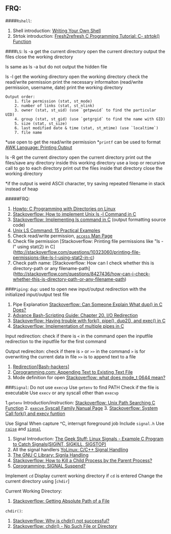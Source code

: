 FRQ:
----

####`Rshell`:
1. Shell introduction: [Writing Your Own Shell](http://linuxgazette.net/111/ramankutty.html)
2. Strtok introduction: [Fresh2refresh C Programming Tutorial: C- strtok() Function](http://fresh2refresh.com/c/c-strings/c-strtok-function/)


####`LS`:
ls -a 
	get the current directory 
	open the current directory 
	output the files
	close the working directory

ls
	same as ls -a
	but do not output the hidden file

ls -l
	get the working directory
	open the working directory
	check the read/write permission
	print the necessary informaiton (read/write permission, username, date)
	print the working directory

	Output order:
		1. file permission (stat, st_mode)
		2. number of links (stat, st_nlink)
		3. owner (stat, st_uid) (use `getpwuid` to find the particular UID)
		4. group (stat, st_gid) (use `getgrgid` to find the name with GID)
		5. size (stat, st_size) 
		6. last modified date & time (stat, st_mtime) (use `localtime`)
		7. file name

*use open to get the read/write permission
*`printf` can be used to format [AWK Language: Printing Output](http://www.chemie.fu-berlin.de/chemnet/use/info/gawk/gawk_7.html)

ls -R 
	get the current directory 
	open the current directory
	print out the files/save any directory inside this working directory
	use a loop or recursive call to go to each directory
	print out the files inside that directory
	close the working directory

*if the output is weird ASCII character, try saving repeated filename in stack instead of heap

#####FRQ: 
1. [Howto: C Programming with Directories on Linux](http://www.thegeekstuff.com/2012/06/c-directory/)
2. [Stackoverflow: How to implement Unix ls -l Command in C](http://stackoverflow.com/questions/857156/how-to-implement-unix-ls-l-command-in-c)
3. [Stackoverflow: Implementing ls command in C](http://stackoverflow.com/questions/14576725/implementing-ls-command-in-c) (output formatting source code)
4. [Unix LS Command: 15 Practical Examples](http://www.thegeekstuff.com/2009/07/linux-ls-command-examples/)
5. Check read/write permission, [`access` Man Page](http://linux.die.net/man/2/access)
6. Check file permission [Stackoverflow: Printing file permissions like "ls -l" using stat(2) in C] (http://stackoverflow.com/questions/10323060/printing-file-permissions-like-ls-l-using-stat2-in-c)
7. Check path name:
	[Stackoverflow: How can I check whether this is directory-path or any filename-path] (http://stackoverflow.com/questions/8427436/how-can-i-check-whether-this-is-directory-path-or-any-filename-path)

###`Piping`:
`dup`: used to open new input/output redirection with the initialized input/output test file

1. Pipe Explanation [Stackoverflow: Can Someone Explain What dup() in C Does?](http://stackoverflow.com/questions/7861611/can-someone-explain-what-dup-in-c-does?rq=1)
2. [Advance Bash-Scripting Guide: Chapter 20. I/O Redirection](http://www.tldp.org/LDP/abs/html/io-redirection.html)
2. [Stackoverflow: Having trouble with fork(), pipe(), dup2(), and exec() in C](http://stackoverflow.com/questions/916900/having-trouble-with-fork-pipe-dup2-and-exec-in-c?rq=1)
3. [Stackoverflow: Implementation of multiple pipes in C](http://stackoverflow.com/questions/8389033/implementation-of-multiple-pipes-in-c?lq=1)

Input redirection: 
	check if there is `<` in the command
	open the inputfile
	redirection to the inputfile for the first command

Output redireciton: 
	check if there is `>` or `>>` in the command 
	`>` is for overwriting the current data in file
	`>>` is to append text to a file
	
1. [Redirection[Bash-hackers]](http://wiki.bash-hackers.org/syntax/redirection)	
2. [Cprogramming.com: Appending Text to Existing Text File](http://cboard.cprogramming.com/c-programming/103570-appending-text-existing-text-file.html)
3. Mode definition for open [Stackoverflow: what does mode_t 0644 mean?](http://stackoverflow.com/questions/18415904/what-does-mode-t-0644-mean)

###`Signal`:
Do not use `execvp`
Use `getenv` to find PATH
Check if the file is executable
Use `execv` or any syscall other than `execvp`

1.`getenv` Introduction/instruction:  [Stackoverflow: Unix Path Searching C Function](http://stackoverflow.com/questions/147057/unix-path-searching-c-function)
2. [`execve` Syscall Family Nanual Page](http://linux.die.net/man/3/execve)
3. [Stackoverflow: System Call fork() and execv funtion](http://stackoverflow.com/questions/19147386/system-call-fork-and-execv-function)

Use Signal
	When capture ^C, interrupt foreground job
	Include `signal.h`
	Use [`raise`](http://linux.die.net/man/3/raise) and [`signal`](http://linux.die.net/man/2/signal)
	
1. Signal Introduction: [The Geek Stuff: Linux Signals - Example C Program to Catch Signals(SIGINT, SIGKILL, SIGSTOP)](http://www.thegeekstuff.com/2012/03/catch-signals-sample-c-code/)
2. All the signal handlers [YoLinux: C/C++ Signal Handling](http://www.yolinux.com/TUTORIALS/C++Signals.html)
3. [The GNU C Library: Signla Handling](http://www.cs.utah.edu/dept/old/texinfo/glibc-manual-0.02/library_21.html)
4. [Stackoverflow: How to Kill a Child Process by the Parent Process?](http://stackoverflow.com/questions/6501522/how-to-kill-a-child-process-by-the-parent-process)
5. [Cprogramming: SIGNAL Suspend?](http://cboard.cprogramming.com/c-programming/121383-signal-suspended.html)

Implement `cd`
	Display current working directory 
	if `cd` is entered
	Change the current directory using [`chdir`]

Current Working Directory:
1. [Stackoverflow: Getting Absolute Path of a File](http://stackoverflow.com/questions/229012/getting-absolute-path-of-a-file)

`chdir()`:
1. [Stackoverflow: Why is chdir() not successful?](http://stackoverflow.com/questions/16841365/why-is-chdir-not-successful?rq=1)
2. [Stackoverflow: chdir() - No Such File or Directory](http://stackoverflow.com/questions/13591065/chdir-no-such-file-or-directory?rq=1)

